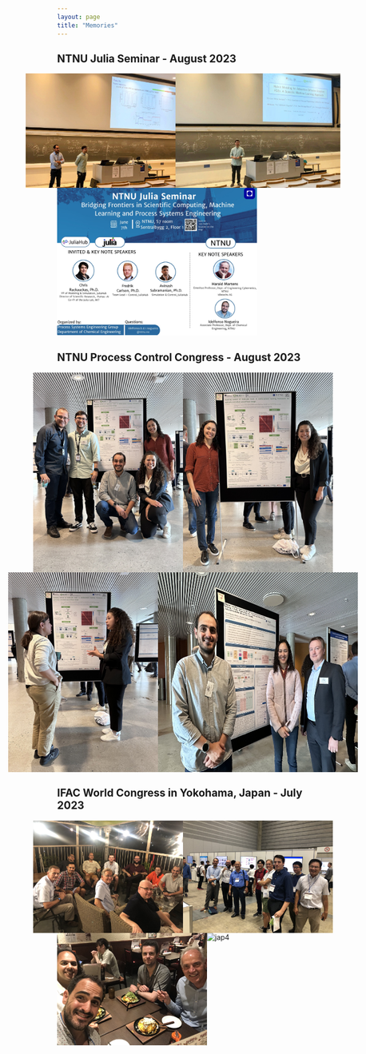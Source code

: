 ```yaml
---
layout: page
title: "Memories"
---
```


## NTNU Julia Seminar - August 2023

<div style="display: flex; flex-direction: column;">
  <div style="display: flex; justify-content: center;">
    <img src="julia1.jpeg" alt="Julia 1" width="300">
    <img src="julia2.jpeg" alt="Julia 2" width="330">
  </div>
</div>

<img src="julia3.jpeg" alt="Julia 3" width="400">

## NTNU Process Control Congress - August 2023

<div style="display: flex; flex-direction: column;">
  <div style="display: flex; justify-content: center;">
    <img src="IMG_2484.jpg" alt="dcp 1" width="300">
    <img src="IMG_2480.jpg" alt="dcp 2" width="300">
  </div>
  <div style="display: flex; justify-content: center;">
    <img src="IMG_2449.jpg" alt="Image 3" width="300">
    <img src="IMG_2478.jpg" alt="Image 4" width="400">
  </div>
</div>

## IFAC World Congress in Yokohama, Japan - July 2023

<div style="display: flex; flex-direction: column;">
  <div style="display: flex; justify-content: center;">
    <img src="japan.jpeg" alt="jap1" width="300">
    <img src="japan2.jpeg" alt="jap2" width="300">
  </div>
  <div style="display: flex; justify-content: center;">
    <img src="japan3.jpeg" alt="jap3" width="300">
    <img src="japan4.png" alt="jap4" width="400">
  </div>
</div>
